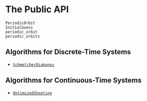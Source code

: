 # The Public API


```@docs
PeriodicOrbit
InitialGuess
periodic_orbit
periodic_orbits
```
## Algorithms for Discrete-Time Systems

- [`SchmelcherDiakonos`](@ref)

## Algorithms for Continuous-Time Systems

- [`OptimizedShooting`](@ref)
